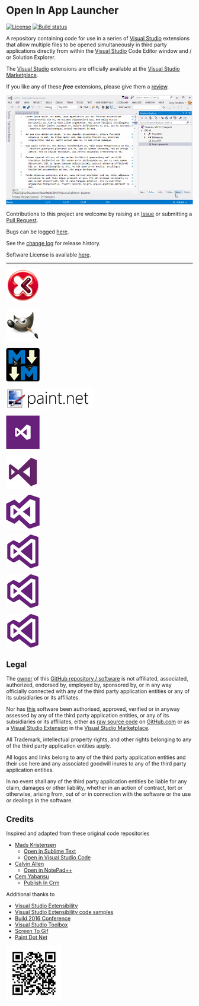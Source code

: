 [VersionNumberBadgeURL]: NotApplicable
[VSMarketplaceUrl]: https://marketplace.visualstudio.com/search?term=trevellick&target=VS&sortBy=Relevance
[VSMarketplaceReviewsUrl]: https://marketplace.visualstudio.com/search?term=trevellick&target=VS&sortBy=Relevance

# Open In App Launcher

[![License](https://img.shields.io/github/license/gittools/gitlink.svg)](/LICENSE.txt)
[![Build status][AppVeyorProjectBuildStatusBadgeSvg]][AppVeyorProjectUrl]

A repository containing code for use in a series of [Visual Studio][VisualStudioURL] extensions that allow multiple files to be opened simultaneously in third party applications directly from within the [Visual Studio][VisualStudioURL] Code Editor window and / or Solution Explorer.

The [Visual Studio][VisualStudioURL] extensions are officially available at the [Visual Studio Marketplace][VSMarketplaceUrl].

If you like any of these ***free*** extensions, please give them a [review][VSMarketplaceReviewsUrl].

![](src/OpenInApp.Assets/ReadMeAnimatedUsage.gif)

Contributions to this project are welcome by raising an [Issue][GitHubRepoIssuesURL] or submitting a [Pull Request][GitHubRepoPullRequestsURL].

Bugs can be logged [here][GitHubRepoIssuesURL].

See the [change log](CHANGELOG.md) for release history.

Software License is available [here](/LICENSE.txt).

---------------------------------------

[![Altova Xml Spy](src/OpenInAltovaXmlSpy/Resources/VsixExtensionIcon_90x90.png)](src/OpenInApp.Assets/OpenInAltovaXmlSpy/README.md)

[![Gimp](src/OpenInGimp/Resources/VsixExtensionIcon_90x90.png)](src/OpenInApp.Assets/OpenInGimp/README.md)

[![Markdown Monster](src/OpenInMarkdownMonster/Resources/VsixExtensionIcon_90x90.png)](src/OpenInApp.Assets/OpenInMarkdownMonster/README.md)

[![Paint Dot Net](src/OpenInApp.Assets/OpenInPaintDotNet/ThirdPartyLogo.png)](src/OpenInApp.Assets/OpenInPaintDotNet/README.md)

[![Visual Studio 2012](src/OpenInVS2012/Resources/VsixExtensionIcon_90x90.png)](src/OpenInApp.Assets/OpenInVS2012/README.md)

[![Visual Studio 2013](src/OpenInVS2013/Resources/VsixExtensionIcon_90x90.png)](src/OpenInApp.Assets/OpenInVS2013/README.md)

[![Visual Studio 2015](src/OpenInVS2015//Resources/VsixExtensionIcon_90x90.png)](src/OpenInApp.Assets/OpenInVS2015/README.md)

[![Visual Studio 2017 Community](src/OpenInVS2017Community//Resources/VsixExtensionIcon_90x90.png)](src/OpenInApp.Assets/OpenInVS2017Community/README.md)

[![Visual Studio 2017 Enterprise](src/OpenInVS2017Enterprise//Resources/VsixExtensionIcon_90x90.png)](src/OpenInApp.Assets/OpenInVS2017Enterprise/README.md)

[![Visual Studio 2017 Professional](src/OpenInVS2017Professional//Resources/VsixExtensionIcon_90x90.png)](src/OpenInApp.Assets/OpenInVS2017Professional/README.md)

## Legal

The [owner](https://github.com/GregTrevellick) of this [GitHub repository / software][GitHubRepoURL] is not affiliated, associated, authorized, endorsed by, employed by, sponsored by, or in any way officially connected with any of the third party application entities or any of its subsidiaries or its affiliates.

Nor has [this][GitHubRepoURL] software been authorised, approved, verified or in anyway assessed by any of the third party application entities, or any of its subsidiaries or its affiliates, either as [raw source code][GitHubRepoURL] on [GitHub.com](https://github.com/) or as a [Visual Studio Extension][VSMarketplaceUrl] in the [Visual Studio Marketplace](https://marketplace.visualstudio.com/vs).

All Trademark, intellectual property rights, and other rights belonging to any of the third party application entities  apply.

All logos and links belong to any of the third party application entities and their use here and any associated goodwill inures to any of the third party application entities.

In no event shall any of the third party application entities be liable for any claim, damages or other liability, whether in an action of contract, tort or otherwise, arising from, out of or in connection with the software or the use or dealings in the software.

## Credits

Inspired and adapted from these original code repositories

- [Mads Kristensen](https://github.com/madskristensen) 
  - [Open in Sublime Text](https://github.com/madskristensen/OpenInSublimeText/ "Open in Sublime Text")
  - [Open in Visual Studio Code](https://github.com/madskristensen/OpenInVsCode "Open in Visual Studio Code")
- [Calvin Allen](https://github.com/CalvinAllen) 
  - [Open in NotePad++](https://github.com/CalvinAllen/OpenInNotepadPlusPlus  "Open in NotePad++") 
- [Cem Yabansu](https://github.com/cemyabansu) 
  - [Publish In Crm](https://github.com/cemyabansu/PublishInCrm "Publish In Crm")

Additional thanks to

- [Visual Studio Extensibility](http://www.visualstudioextensibility.com/)
- [Visual Studio Extensibility code samples](https://github.com/visualstudioextensibility/VSX-Samples)
- [Build 2016 Conference](https://channel9.msdn.com/Events/Build/2016/B886) 
- [Visual Studio Toolbox](https://channel9.msdn.com/Shows/Visual-Studio-Toolbox/Extensions-by-Mads-Kristensen)
- [Screen To Gif](http://www.screentogif.com/) 
- [Paint Dot Net](http://www.getpaint.net/)  

[![](assets/chart.png)][GitHubPagesURL]






[AppVeyorProjectUrl]: https://ci.appveyor.com/project/GregTrevellick/openinapp-launcher
[AppVeyorProjectBuildStatusBadgeSvg]: https://ci.appveyor.com/api/projects/status/0vwmtcboontemltq?svg=true
[GitHubPagesURL]: https://gregtrevellick.github.io/OpenInApp.Launcher/
[GitHubRepoURL]: https://github.com/GregTrevellick/OpenInApp.Launcher
[GitHubRepoIssuesURL]: https://github.com/GregTrevellick/OpenInApp.Launcher/issues
[GitHubRepoPullRequestsURL]: https://github.com/GregTrevellick/OpenInApp.Launcher/pulls
[VisualStudioURL]: https://www.visualstudio.com/
